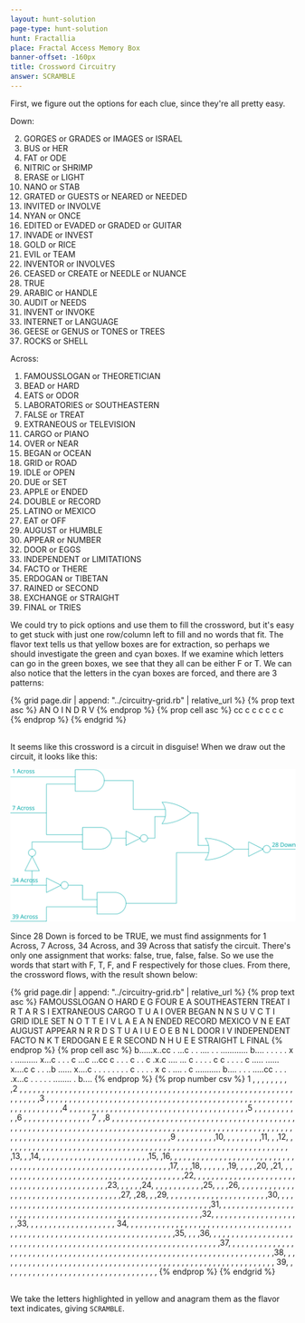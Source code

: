 ```yaml
---
layout: hunt-solution
page-type: hunt-solution
hunt: Fractallia
place: Fractal Access Memory Box
banner-offset: -160px
title: Crossword Circuitry
answer: SCRAMBLE
---
```


First, we figure out the options for each clue, since they're all pretty easy.
<div class="circuitry-clues">
    <div>
        Down:
        <ol> 
            <li value="2">GORGES or GRADES or IMAGES or ISRAEL</li>
            <li value="3">BUS or HER</li>
            <li value="4">FAT or ODE</li>
            <li value="6">NITRIC or SHRIMP</li>
            <li value="8">ERASE or LIGHT</li>
            <li value="10">NANO or STAB</li>
            <li value="12">GRATED or GUESTS or NEARED or NEEDED</li>
            <li value="13">INVITED or INVOLVE</li>
            <li value="14">NYAN or ONCE</li>
            <li value="16">EDITED or EVADED or GRADED or GUITAR</li>
            <li value="17">INVADE or INVEST</li>
            <li value="18">GOLD or RICE</li>
            <li value="21">EVIL or TEAM</li>
            <li value="22">INVENTOR or INVOLVES</li>
            <li value="26">CEASED or CREATE or NEEDLE or NUANCE</li>
            <li value="28">TRUE</li>
            <li value="29">ARABIC or HANDLE</li>
            <li value="30">AUDIT or NEEDS</li>
            <li value="31">INVENT or INVOKE</li>
            <li value="33">INTERNET or LANGUAGE</li>
            <li value="36">GEESE or GENUS or TONES or TREES</li>
            <li value="37">ROCKS or SHELL</li>
        </ol>
    </div>
    <div>
        Across:
        <ol>
            <li value="1">FAMOUSSLOGAN or THEORETICIAN</li>
            <li value="3">BEAD or HARD</li>
            <li value="4">EATS or ODOR</li>
            <li value="5">LABORATORIES or SOUTHEASTERN</li>
            <li value="7">FALSE or TREAT</li>
            <li value="9">EXTRANEOUS or TELEVISION</li>
            <li value="11">CARGO or PIANO</li>
            <li value="14">OVER or NEAR</li>
            <li value="15">BEGAN or OCEAN</li>
            <li value="18">GRID or ROAD</li>
            <li value="19">IDLE or OPEN</li>
            <li value="20">DUE or SET</li>
            <li value="23">APPLE or ENDED</li>
            <li value="24">DOUBLE or RECORD</li>
            <li value="25">LATINO or MEXICO</li>
            <li value="27">EAT or OFF</li>
            <li value="29">AUGUST or HUMBLE</li>
            <li value="30">APPEAR or NUMBER</li>
            <li value="32">DOOR or EGGS</li>
            <li value="33">INDEPENDENT or LIMITATIONS</li>
            <li value="34">FACTO or THERE</li>
            <li value="35">ERDOGAN or TIBETAN</li>
            <li value="37">RAINED or SECOND</li>
            <li value="38">EXCHANGE or STRAIGHT</li>
            <li value="39">FINAL or TRIES</li>
        </ol>
    </div>
</div>

We could try to pick options and use them to fill the crossword, but it's easy to get stuck with just one row/column left to fill
and no words that fit. The flavor text tells us that yellow boxes are for extraction, so perhaps we should investigate the green and cyan boxes.
If we examine which letters can go in the green boxes, we see that they all can be either F or T. We can also notice that
the letters in the cyan boxes are forced, and there are 3 patterns:

<div class="circuitry-grid">
{% grid page.dir | append: "../circuitry-grid.rb" | relative_url %}
{% prop text asc %}
AN   O   I
         N
D    R   V
{% endprop %}
{% prop cell asc %}
cc   c   c
         c
c    c   c
{% endprop %}
{% endgrid %}
</div>
<br>

It seems like this crossword is a circuit in disguise! When we draw out the circuit, it looks like this:

<img class="center-img" src="../circuitry-circuit.svg"/>
<br>

Since 28 Down is forced to be TRUE, we must find assignments for 1 Across, 7 Across, 34 Across, and 39 Across
that satisfy the circuit. There's only one assignment that works: false, true, false, false. So we use the words
that start with F, T, F, and F respectively for those clues. From there, the crossword flows, with the result shown below:

<div class="circuitry-grid">
{% grid page.dir | append: "../circuitry-grid.rb" | relative_url %}
{% prop text asc %}
FAMOUSSLOGAN                      
         O                        
       HARD                       
       E G                        
    FOUR E                        
    A    SOUTHEASTERN             
TREAT               I             
  R                 T             
  A                 R             
  S                 I             
  EXTRANEOUS        CARGO         
           T           U          
           A      I  OVER         
           BEGAN  N  N S          
             U    V  C T          
       I   GRID   IDLE SET        
       N   O T    T      E      I 
       V   L A    E      A      N 
       ENDED RECORD      MEXICO V 
       N                     E  EAT
  AUGUST                 APPEAR N R
  R                      D   S  T U
  A I                    U   E  O E
  B N                    L   DOOR 
  I V          INDEPENDENT        
FACTO          N                  
    K          T                  
    ERDOGAN    E                  
        E      R                  
    SECOND     N                  
    H   U      E                  
    E   STRAIGHT                  
    L                             
FINAL                             
{% endprop %}
{% prop cell asc %}
b......x..cc                       
         .                         
       ...c                        
       . .                         
    .... .                         
    .    ............              
b....               .              
  .                 .              
  .                 .              
  x                 .              
  ..........        x...c          
           .           .           
           .      c  ...c          
           ...cc  c  . .           
             .    c  . .           
       c   .x.c   .... ...         
       c   . .    .      .      c  
       c   . .    .      .      c  
       ..... ......      x....c c  
       .                     .  ..b
  ......                 x....c . .
  .                      .   .  . .
  . c                    .   .  . .
  x c                    .   ....  
  . c          ...........         
b....          .                   
    .          .                   
    .....cc    .                   
        .      .                   
    .x...c     .                   
    .   .      .                   
    .   ........                   
    .                              
b....                              
{% endprop %}
{% prop number csv %}
1 ,  ,  ,  ,  ,  ,  ,  ,  ,2 ,  ,  ,  ,  ,  ,  ,  ,  ,  ,  ,  ,  ,  ,  ,  ,  ,  ,  ,  ,  ,  ,  ,  ,  ,  ,
  ,  ,  ,  ,  ,  ,  ,  ,  ,  ,  ,  ,  ,  ,  ,  ,  ,  ,  ,  ,  ,  ,  ,  ,  ,  ,  ,  ,  ,  ,  ,  ,  ,  ,  ,
  ,  ,  ,  ,  ,  ,  ,3 ,  ,  ,  ,  ,  ,  ,  ,  ,  ,  ,  ,  ,  ,  ,  ,  ,  ,  ,  ,  ,  ,  ,  ,  ,  ,  ,  ,
  ,  ,  ,  ,  ,  ,  ,  ,  ,  ,  ,  ,  ,  ,  ,  ,  ,  ,  ,  ,  ,  ,  ,  ,  ,  ,  ,  ,  ,  ,  ,  ,  ,  ,  ,
  ,  ,  ,  ,4 ,  ,  ,  ,  ,  ,  ,  ,  ,  ,  ,  ,  ,  ,  ,  ,  ,  ,  ,  ,  ,  ,  ,  ,  ,  ,  ,  ,  ,  ,  ,
  ,  ,  ,  ,  ,  ,  ,  ,  ,5 ,  ,  ,  ,  ,  ,  ,  ,  ,  ,  ,6 ,  ,  ,  ,  ,  ,  ,  ,  ,  ,  ,  ,  ,  ,  ,
7 ,  ,8 ,  ,  ,  ,  ,  ,  ,  ,  ,  ,  ,  ,  ,  ,  ,  ,  ,  ,  ,  ,  ,  ,  ,  ,  ,  ,  ,  ,  ,  ,  ,  ,  ,
  ,  ,  ,  ,  ,  ,  ,  ,  ,  ,  ,  ,  ,  ,  ,  ,  ,  ,  ,  ,  ,  ,  ,  ,  ,  ,  ,  ,  ,  ,  ,  ,  ,  ,  ,
  ,  ,  ,  ,  ,  ,  ,  ,  ,  ,  ,  ,  ,  ,  ,  ,  ,  ,  ,  ,  ,  ,  ,  ,  ,  ,  ,  ,  ,  ,  ,  ,  ,  ,  ,
  ,  ,  ,  ,  ,  ,  ,  ,  ,  ,  ,  ,  ,  ,  ,  ,  ,  ,  ,  ,  ,  ,  ,  ,  ,  ,  ,  ,  ,  ,  ,  ,  ,  ,  ,
  ,  ,9 ,  ,  ,  ,  ,  ,  ,  ,  ,10,  ,  ,  ,  ,  ,  ,  ,  ,11,  ,  ,12,  ,  ,  ,  ,  ,  ,  ,  ,  ,  ,  ,
  ,  ,  ,  ,  ,  ,  ,  ,  ,  ,  ,  ,  ,  ,  ,  ,  ,  ,  ,  ,  ,  ,  ,  ,  ,  ,  ,  ,  ,  ,  ,  ,  ,  ,  ,
  ,  ,  ,  ,  ,  ,  ,  ,  ,  ,  ,  ,  ,  ,  ,  ,  ,  ,13,  ,  ,14,  ,  ,  ,  ,  ,  ,  ,  ,  ,  ,  ,  ,  ,
  ,  ,  ,  ,  ,  ,  ,  ,  ,  ,  ,15,  ,16,  ,  ,  ,  ,  ,  ,  ,  ,  ,  ,  ,  ,  ,  ,  ,  ,  ,  ,  ,  ,  ,
  ,  ,  ,  ,  ,  ,  ,  ,  ,  ,  ,  ,  ,  ,  ,  ,  ,  ,  ,  ,  ,  ,  ,  ,  ,  ,  ,  ,  ,  ,  ,  ,  ,  ,  ,
  ,  ,  ,  ,  ,  ,  ,17,  ,  ,  ,18,  ,  ,  ,  ,  ,  ,19,  ,  ,  ,  ,20,  ,21,  ,  ,  ,  ,  ,  ,  ,  ,  ,
  ,  ,  ,  ,  ,  ,  ,  ,  ,  ,  ,  ,  ,  ,  ,  ,  ,  ,  ,  ,  ,  ,  ,  ,  ,  ,  ,  ,  ,  ,  ,  ,22,  ,  ,
  ,  ,  ,  ,  ,  ,  ,  ,  ,  ,  ,  ,  ,  ,  ,  ,  ,  ,  ,  ,  ,  ,  ,  ,  ,  ,  ,  ,  ,  ,  ,  ,  ,  ,  ,
  ,  ,  ,  ,  ,  ,  ,23,  ,  ,  ,  ,  ,24,  ,  ,  ,  ,  ,  ,  ,  ,  ,  ,  ,25,  ,  ,  ,26,  ,  ,  ,  ,  ,
  ,  ,  ,  ,  ,  ,  ,  ,  ,  ,  ,  ,  ,  ,  ,  ,  ,  ,  ,  ,  ,  ,  ,  ,  ,  ,  ,  ,  ,  ,  ,  ,27,  ,28,
  ,  ,29,  ,  ,  ,  ,  ,  ,  ,  ,  ,  ,  ,  ,  ,  ,  ,  ,  ,  ,  ,  ,  ,  ,30,  ,  ,  ,  ,  ,  ,  ,  ,  ,
  ,  ,  ,  ,  ,  ,  ,  ,  ,  ,  ,  ,  ,  ,  ,  ,  ,  ,  ,  ,  ,  ,  ,  ,  ,  ,  ,  ,  ,  ,  ,  ,  ,  ,  ,
  ,  ,  ,  ,31,  ,  ,  ,  ,  ,  ,  ,  ,  ,  ,  ,  ,  ,  ,  ,  ,  ,  ,  ,  ,  ,  ,  ,  ,  ,  ,  ,  ,  ,  ,
  ,  ,  ,  ,  ,  ,  ,  ,  ,  ,  ,  ,  ,  ,  ,  ,  ,  ,  ,  ,  ,  ,  ,  ,  ,  ,  ,  ,  ,32,  ,  ,  ,  ,  ,
  ,  ,  ,  ,  ,  ,  ,  ,  ,  ,  ,  ,  ,  ,  ,33,  ,  ,  ,  ,  ,  ,  ,  ,  ,  ,  ,  ,  ,  ,  ,  ,  ,  ,  ,
34,  ,  ,  ,  ,  ,  ,  ,  ,  ,  ,  ,  ,  ,  ,  ,  ,  ,  ,  ,  ,  ,  ,  ,  ,  ,  ,  ,  ,  ,  ,  ,  ,  ,  ,
  ,  ,  ,  ,  ,  ,  ,  ,  ,  ,  ,  ,  ,  ,  ,  ,  ,  ,  ,  ,  ,  ,  ,  ,  ,  ,  ,  ,  ,  ,  ,  ,  ,  ,  ,
  ,  ,  ,  ,35,  ,  ,  ,36,  ,  ,  ,  ,  ,  ,  ,  ,  ,  ,  ,  ,  ,  ,  ,  ,  ,  ,  ,  ,  ,  ,  ,  ,  ,  ,
  ,  ,  ,  ,  ,  ,  ,  ,  ,  ,  ,  ,  ,  ,  ,  ,  ,  ,  ,  ,  ,  ,  ,  ,  ,  ,  ,  ,  ,  ,  ,  ,  ,  ,  ,
  ,  ,  ,  ,37,  ,  ,  ,  ,  ,  ,  ,  ,  ,  ,  ,  ,  ,  ,  ,  ,  ,  ,  ,  ,  ,  ,  ,  ,  ,  ,  ,  ,  ,  ,
  ,  ,  ,  ,  ,  ,  ,  ,  ,  ,  ,  ,  ,  ,  ,  ,  ,  ,  ,  ,  ,  ,  ,  ,  ,  ,  ,  ,  ,  ,  ,  ,  ,  ,  ,
  ,  ,  ,  ,  ,  ,  ,  ,38,  ,  ,  ,  ,  ,  ,  ,  ,  ,  ,  ,  ,  ,  ,  ,  ,  ,  ,  ,  ,  ,  ,  ,  ,  ,  ,
  ,  ,  ,  ,  ,  ,  ,  ,  ,  ,  ,  ,  ,  ,  ,  ,  ,  ,  ,  ,  ,  ,  ,  ,  ,  ,  ,  ,  ,  ,  ,  ,  ,  ,  ,
39,  ,  ,  ,  ,  ,  ,  ,  ,  ,  ,  ,  ,  ,  ,  ,  ,  ,  ,  ,  ,  ,  ,  ,  ,  ,  ,  ,  ,  ,  ,  ,  ,  ,  ,
{% endprop %}
{% endgrid %}
</div>
<br>

We take the letters highlighted in yellow and anagram them as the flavor text indicates, giving `SCRAMBLE`.
